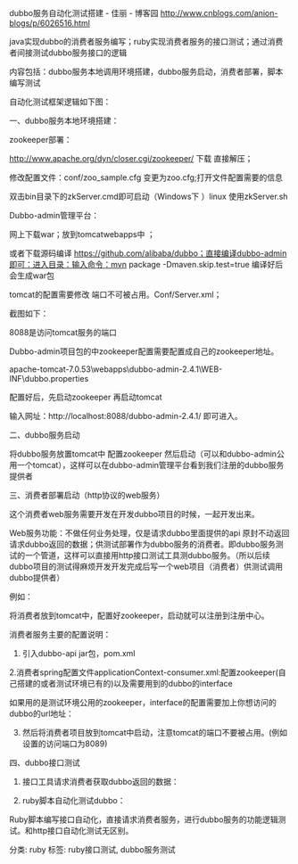 

dubbo服务自动化测试搭建 - 佳丽 - 博客园 
http://www.cnblogs.com/anion-blogs/p/6026516.html

java实现dubbo的消费者服务编写；ruby实现消费者服务的接口测试；通过消费者间接测试dubbo服务接口的逻辑

 内容包括：dubbo服务本地调用环境搭建，dubbo服务启动，消费者部署，脚本编写测试

自动化测试框架逻辑如下图：



一、dubbo服务本地环境搭建：

zookeeper部署：

http://www.apache.org/dyn/closer.cgi/zookeeper/ 下载 直接解压；

修改配置文件：conf/zoo_sample.cfg 变更为zoo.cfg;打开文件配置需要的信息

双击bin目录下的zkServer.cmd即可启动（Windows下 ）linux 使用zkServer.sh

 

 

Dubbo-admin管理平台：

网上下载war；放到tomcatwebapps中 ；

或者下载源码编译 https://github.com/alibaba/dubbo；直接编译dubbo-admin即可：进入目录：输入命令：mvn package -Dmaven.skip.test=true 编译好后会生成war包 

tomcat的配置需要修改 端口不可被占用。Conf/Server.xml；

截图如下：

 





 

8088是访问tomcat服务的端口

Dubbo-admin项目包的中zookeeper配置需要配置成自己的zookeeper地址。

apache-tomcat-7.0.53\webapps\dubbo-admin-2.4.1\WEB-INF\dubbo.properties

 

 

配置好后，先启动zookeeper 再启动tomcat

输入网址：http://localhost:8088/dubbo-admin-2.4.1/ 即可进入。

 

 

 

 

二、dubbo服务启动

将dubbo服务放置tomcat中 配置zookeeper 然后启动（可以和dubbo-admin公用一个tomcat），这样可以在dubbo-admin管理平台看到我们注册的dubbo服务提供者

 

 

 

三、消费者部署启动（http协议的web服务）

这个消费者web服务需要开发在开发dubbo项目的时候，一起开发出来。

Web服务功能：不做任何业务处理，仅是请求dubbo里面提供的api 原封不动返回请求dubbo返回的数据；供测试部署作为dubbo服务的消费者。即dubbo服务测试的一个管道，这样可以直接用http接口测试工具测dubbo服务。（所以后续dubbo项目的测试得麻烦开发开发完成后写一个web项目（消费者）供测试调用dubbo提供者）

例如：

 

 

 

将消费者放到tomcat中，配置好zookeeper，启动就可以注册到注册中心。

 

 

消费者服务主要的配置说明：

1. 引入dubbo-api jar包，pom.xml

2.消费者spring配置文件applicationContext-consumer.xml:配置zookeeper(自己搭建的或者测试环境已有的)以及需要用到的dubbo的interface

 



 

 

 

如果用的是测试环境公用的zookeeper，interface的配置需要加上你想访问的dubbo的url地址：

 

 

3. 然后将消费者项目放到tomcat中启动，注意tomcat的端口不要被占用。(例如设置的访问端口为8089)

 

四、dubbo接口测试

1. 接口工具请求消费者获取dubbo返回的数据：

 

 

 

2. ruby脚本自动化测试dubbo：

Ruby脚本编写接口自动化，直接请求消费者服务，进行dubbo服务的功能逻辑测试。和http接口自动化测试无区别。

 

 

分类: ruby
标签: ruby接口测试, dubbo服务测试